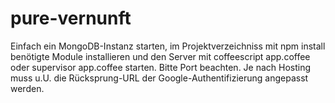 pure-vernunft
=============

Einfach ein MongoDB-Instanz starten, 
im Projektverzeichniss mit npm install benötigte Module installieren 
und den Server mit coffeescript app.coffee oder supervisor app.coffee starten. 
Bitte Port beachten. 
Je nach Hosting muss u.U. die Rücksprung-URL der Google-Authentifizierung angepasst werden.
